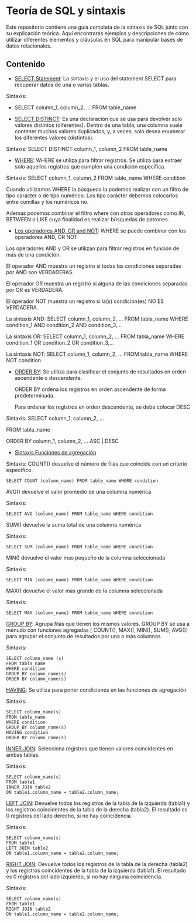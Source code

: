 # Teoría de SQL y sintaxis

Este repositorio contiene una guía completa de la sintaxis de SQL junto con su explicación teórica. Aquí encontrarás ejemplos y descripciones de cómo utilizar diferentes elementos y cláusulas en SQL para manipular bases de datos relacionales.

## Contenido

- [SELECT Statement](https://www.w3schools.com/sql/sql_select.asp): La sintaxis y el uso del statement SELECT para recuperar datos de una o varias tablas.

Sintaxis:
* SELECT column_1, column_2, … FROM table_name


- [SELECT DISTINCT](https://www.w3schools.com/sql/sql_distinct.asp): Es una declaración que se usa para devolver solo valores distintos (diferentes). Dentro de una tabla, una columna suele contener muchos valores duplicados; y, a veces, solo desea enumerar los diferentes valores (distintos).

Sintaxis: SELECT DISTINCT column_1, column_2 FROM table_name

- [WHERE](https://www.w3schools.com/sql/sql_where.asp): WHERE se utiliza para filtrar registros.
Se utiliza para extraer solo aquellos registros que cumplen una condición específica.

Sintaxis: SELECT column_1, column_2 FROM table_name WHERE condition

Cuando utilizamos WHERE la búsqueda la podemos realizar con un filtro de tipo carácter o de tipo numérico. Los tipo carácter debemos colocarlos entre comillas y los numéricos no.



Además podemos combinar el filtro where con otros operadores como IN, BETWEEN o LIKE cuya finalidad es realizar búsquedas de patrones.

- [Los operadores AND, OR and NOT](https://www.w3schools.com/sql/sql_and_or.asp): WHERE se puede combinar con los operadores AND, OR NOT

Los operadores AND y OR se utilizan para filtrar registros en función de más de una condición:

El operador AND muestra un registro si todas las condiciones separadas por AND son VERDADERAS.

El operador OR muestra un registro si alguna de las condiciones separadas por OR es VERDADERA.

El operador NOT muestra un registro si la(s) condición(es) NO ES VERDADERA.

La sintaxis AND: SELECT column_1, column_2, … FROM tabla_name WHERE condition_1 AND condition_2 AND condition_3,…

La sintaxis OR: SELECT column_1, column_2, … FROM tabla_name WHERE condition_1 OR condition_2 OR condition_3,…

La sintaxis NOT: SELECT column_1, column_2, … FROM tabla_name WHERE NOT condition

- [ORDER BY](https://www.w3schools.com/sql/sql_orderby.asp): Se utiliza para clasificar el conjunto de resultados en orden ascendente o descendente.

    ORDER BY ordena los registros en orden ascendente de forma predeterminada.
    
    Para ordenar los registros en orden descendente, se debe colocar DESC

Sintaxis: SELECT column_1, column_2, …

FROM tabla_name

ORDER BY column_1, column_2, … ASC | DESC


- [Sintaxis Funciones de agregación](https://www.simplilearn.com/tutorials/sql-tutorial/sql-aggregate-functions)

Sintaxis:
    COUNT() devuelve el número de filas que coincide con un criterio específico.


    SELECT COUNT (column_name) FROM table_name WHERE condition

AVG() devuelve el valor promedio de una columna numérica

Sintaxis:

    SELECT AVG (column_name) FROM table_name WHERE condition

SUM() devuelve la suma total de una columna numérica

Sintaxis:

    SELECT SUM (column_name) FROM table_name WHERE condition

MIN() devuelve el valor mas pequeño de la columna seleccionada

Sintaxis:

    SELECT MIN (column_name) FROM table_name WHERE condition

MAX() devuelve el valor mas grande de la columna seleccionada

Sintaxis:

    SELECT MAX (column_name) FROM table_name WHERE condition

[GROUP BY](https://www.w3schools.com/sql/sql_groupby.asp): Agrupa filas que tienen los mismos valores. GROUP BY se usa a menudo con funciones agregadas ( COUNT(), MAX(), MIN(), SUM(), AVG()) para agrupar el conjunto de resultados por una o más columnas.

Sintaxis:

    SELECT column_name (s)
    FROM tabla_name
    WHERE condition
    GROUP BY column_name(s)
    ORDER BY column_name(s)

[HAVING](https://www.w3schools.com/sql/sql_having.asp): Se utiliza para poner condiciones en las funciones de agregación

Sintaxis:

    SELECT column_name(s)
    FROM table_name
    WHERE condition
    GROUP BY column_name(s)
    HAVING condition
    ORDER BY column_name(s)

[INNER JOIN](https://www.w3schools.com/sql/sql_join_inner.asp): Selecciona registros que tienen valores coincidentes en ambas tablas.

Sintaxis:

    SELECT column_name(s)
    FROM table1
    INNER JOIN table2
    ON table1.column_name = table2.column_name;

[LEFT JOIN](https://www.w3schools.com/sql/sql_join_left.asp): Devuelve todos los registros de la tabla de la izquierda (tabla1) y los registros coincidentes de la tabla de la derecha (tabla2). El resultado es 0 registros del lado derecho, si no hay coincidencia.

Sintaxis:

    SELECT column_name(s)
    FROM table1
    LEFT JOIN table2
    ON table1.column_name = table2.column_name;

[RIGHT JOIN](https://www.w3schools.com/sql/sql_join_right.asp): Devuelve todos los registros de la tabla de la derecha (tabla2) y los registros coincidentes de la tabla de la izquierda (tabla1). El resultado es 0 registros del lado izquierdo, si no hay ninguna coincidencia.

Sintaxis:

    SELECT column_name(s)
    FROM table1
    RIGHT JOIN table2
    ON table1.column_name = table2.column_name;